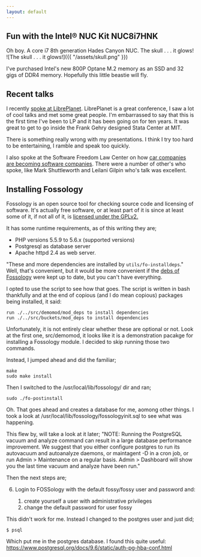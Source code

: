 ```yaml
---
layout: default
---
```


## Fun with the Intel® NUC Kit NUC8i7HNK
Oh boy. A core i7 8th generation Hades Canyon NUC. The skull . . . it glows!
![The skull . . . it glows!]({{ "/assets/skull.png" }})

I've purchased Intel's new 800P Optane M.2 memory as an SSD and 32
gigs of DDR4 memory. Hopefully this little beastie will fly.

## Recent talks
I recently [spoke at LibrePlanet](https://media.libreplanet.org/u/libreplanet/m/freedom-embedded-vehicles/).
LibrePlanet is a great conference, I saw a lot of cool talks and met
some great people. I'm embarrassed to say that this is the first time
I've been to LP and it has been going on for ten years. It was great
to get to go inside the Frank Gehry designed Stata Center at MIT.

There is something really wrong with my presentations. I think I try
too hard to be entertaining, I ramble and speak too quickly.

I also spoke at the Software Freedom Law Center on how [car companies
are becoming software
companies](https://downloads.softwarefreedom.org/2018/automotive/1d-foster.webm). There
were a number of other's who spoke, like Mark Shuttleworth and Leilani
Gilpin who's talk was excellent.

## Installing Fossology
Fossology is an open source tool for checking source code and
licensing of software. It's actually free software, or at least part
of it is since at least some of it, if not all of it, is [licensed
under the GPLv2.](https://github.com/fossology/fossology/blob/master/COPYING)

It has some runtime requirements, as of this writing they are;
- PHP versions 5.5.9 to 5.6.x (supported versions)
- Postgresql as database server
- Apache httpd 2.4 as web server.

"These and more dependencies are installed by `utils/fo-installdeps`."
Well, that's convenient, but it would be more convenient if the [debs
of Fossology](https://mirrors.kernel.org/fossology/releases/3.0.0/)
were kept up to date, but you can't have everything.

I opted to use the script to see how that goes. The script is written in 
bash thankfully and at the end of copious (and I do mean copious) packages being installed, it said:
```
run ./../src/demomod/mod_deps to install dependencies
run ./../src/buckets/mod_deps to install dependencies
``` 

Unfortunately, it is not entirely clear whether these are optional or
not. Look at the first one, src/demomod, it looks like it is a
demonstration pacakge for installing a Fossology module. I decided to
skip running those two commands. 

Instead, I jumped ahead and did the familiar;

```
make
sudo make install
```

Then I switched to the /usr/local/lib/fossology/ dir and ran;
```
sudo ./fo-postinstall
```

Oh. That goes ahead and creates a database for me, aomong other
things. I took a look at /usr/local/lib/fossology/fossologyinit.sql to
see what was happening.

This flew by, will take a look at it later;
"NOTE: Running the PostgreSQL vacuum and analyze command can result in a large database performance improvement.  We suggest that you either configure postgres to run its autovacuum and autoanalyze daemons, or maintagent -D in a cron job, or run Admin > Maintenance on a regular basis.  Admin > Dashboard will show you the last time vacuum and analyze have been run."

Then the next steps are;

6. Login to FOSSology with the default fossy/fossy user and password and:

   1.  create yourself a user with administrative privileges
   2.  change the default password for user fossy

This didn't work for me. Instead I changed to the postgres user and just did;
```
$ psql
```
Which put me in the postgres database. I found this quite useful: 
https://www.postgresql.org/docs/9.6/static/auth-pg-hba-conf.html

